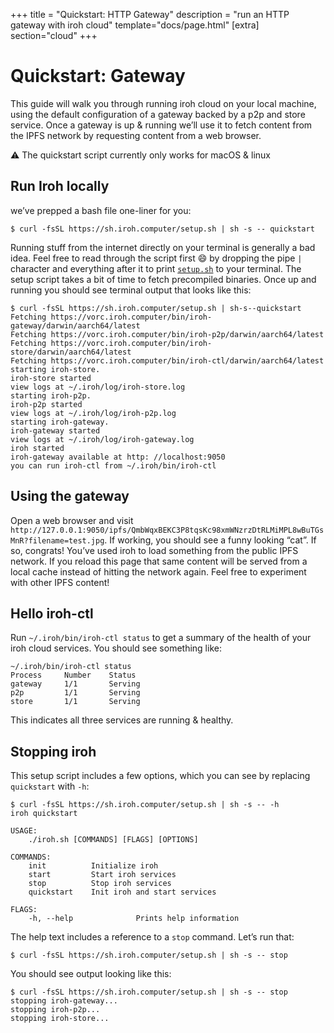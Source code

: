 +++
title = "Quickstart: HTTP Gateway"
description = "run an HTTP gateway with iroh cloud"
template="docs/page.html"
[extra]
section="cloud"
+++

# Quickstart: Gateway

This guide will walk you through running iroh cloud on your local machine, using the default configuration of a gateway backed by a p2p and store service. Once a gateway is up & running we’ll use it to fetch content from the IPFS network by requesting content from a web browser.

<aside class="px-5 py-10 block border rounded">
⚠️ The quickstart script currently only works for macOS & linux
</aside>

## Run Iroh locally

we’ve prepped a bash file one-liner for you:

```
$ curl -fsSL https://sh.iroh.computer/setup.sh | sh -s -- quickstart
```

Running stuff from the internet directly on your terminal is generally a bad idea. Feel free to read through the script first 😄 by dropping the pipe `|` character and everything after it to print [`setup.sh`](https://sh.iroh.computer/setup.sh) to your terminal. The setup script takes a bit of time to fetch precompiled binaries. Once up and running you should see terminal output that looks like this:

```
$ curl -fsSL https://sh.iroh.computer/setup.sh | sh-s--quickstart
Fetching https://vorc.iroh.computer/bin/iroh-gateway/darwin/aarch64/latest
Fetching https://vorc.iroh.computer/bin/iroh-p2p/darwin/aarch64/latest
Fetching https://vorc.iroh.computer/bin/iroh-store/darwin/aarch64/latest
Fetching https://vorc.iroh.computer/bin/iroh-ctl/darwin/aarch64/latest
starting iroh-store.
iroh-store started
view logs at ~/.iroh/log/iroh-store.log
starting iroh-p2p.
iroh-p2p started
view logs at ~/.iroh/log/iroh-p2p.log
starting iroh-gateway.
iroh-gateway started
view logs at ~/.iroh/log/iroh-gateway.log
iroh started
iroh-gateway available at http: //localhost:9050
you can run iroh-ctl from ~/.iroh/bin/iroh-ctl
```

## Using the gateway

Open a web browser and visit `http://127.0.0.1:9050/ipfs/QmbWqxBEKC3P8tqsKc98xmWNzrzDtRLMiMPL8wBuTGsMnR?filename=test.jpg`. If working, you should see a funny looking “cat”. If so, congrats! You’ve used iroh to load something from the public IPFS network. If you reload this page that same content will be served from a local cache instead of hitting the network again. Feel free to experiment with other IPFS content!

## Hello iroh-ctl

Run `~/.iroh/bin/iroh-ctl status` to get a summary of the health of your iroh cloud services. You should see something like:

```
~/.iroh/bin/iroh-ctl status
Process     Number    Status
gateway     1/1       Serving
p2p         1/1       Serving
store       1/1       Serving
```

This indicates all three services are running & healthy.

## Stopping iroh

This setup script includes a few options, which you can see by replacing `quickstart` with `-h`:

```
$ curl -fsSL https://sh.iroh.computer/setup.sh | sh -s -- -h
iroh quickstart

USAGE:
    ./iroh.sh [COMMANDS] [FLAGS] [OPTIONS]

COMMANDS:
    init          Initialize iroh
    start         Start iroh services
    stop          Stop iroh services
    quickstart    Init iroh and start services

FLAGS:
    -h, --help              Prints help information
```

The help text includes a reference to a `stop` command. Let’s run that:

```
$ curl -fsSL https://sh.iroh.computer/setup.sh | sh -s -- stop
```

You should see output looking like this:

```
$ curl -fsSL https://sh.iroh.computer/setup.sh | sh -s -- stop
stopping iroh-gateway...
stopping iroh-p2p...
stopping iroh-store...
```